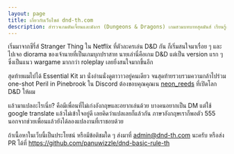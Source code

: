 ```yaml
---
layout: page
title: เกี่ยวกับเว็บไซต์ dnd-th.com
description: สำรวจเกมดันเจี้ยนและมังกร (Dungeons & Dragons) เกมสวมบทบาทสุดมันส์ เรียนรู้กฏพื้นฐาน ชุดเริ่มต้น หนังสือกฏหลัก และเนื้อเรื่องการผจญภัยสำหรับผู้เล่นใหม่และผู้เล่นเก๋า
---
```


เริ่มมาจากซีรี่ส์ Stranger Thing ใน Netflix ที่ตัวละครเล่น D&D กัน ก็เริ่มสนใจมาเรื่อย ๆ และไปเจอ diorama ของเจ้านายที่เป็นเกมบุกปราสาท นายเล่านี่คือเกม D&D แต่เป็น version แรก ๆ ซึ่งเป็นแนว wargame มากกว่า roleplay เลยยิ่งสนใจมากขึ้นอีก

สุดท้ายผมไปได้ Essential Kit มา นั่งอ่านนั่งดูตาวาวอยู่คนเดียว จนสุดท้ายรวบรวมความกล้าไปร่วม one-shot Peril in Pinebrook ใน Discord ต้องขอบคุณคุณเน [neon_reeds](https://www.twitch.tv/neon_reeds) ที่เปิดโลก D&D ให้ผม

แล้วมาแปลอะไรเนี่ย? คือมีเพื่อนที่ไม่เก่งอังกฤษและอยากเล่นด้วย บางคนอยากเป็น DM แต่ใช้ google translate แล้วไม่เข้าใจอยู่ดี เลยคิดว่าแปลเลยก็แล้วกัน ภาษาอังกฤษเราก็พอตัว 555 นอกจากช่วยเพื่อนแล้วยังได้ลองแปลงานที่เราชอบด้วย

ถ้าเนื้อหาในเว็บนี้เป็นประโยชน์ หรือมีข้อติชมใด ๆ ส่งมาที่ admin@dnd-th.com นะครับ หรือส่ง PR ได้ที่ https://github.com/panuwizzle/dnd-basic-rule-th